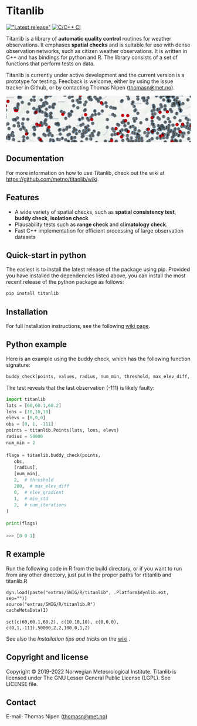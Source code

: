 # Titanlib 
[!["Latest release"](https://img.shields.io/github/v/release/metno/titanlib.svg)](https://github.com/metno/titanlib/releases)
[![C/C++ CI](https://github.com/metno/titanlib/workflows/C/C++%20CI/badge.svg)](https://github.com/metno/titanlib/actions)

Titanlib is a library of **automatic quality control** routines for weather observations. It emphases **spatial
checks** and is suitable for use with dense observation networks, such as citizen weather observations. It is
written in C++ and has bindings for python and R. The library consists of a set of functions that perform
tests on data.

Titanlib is currently under active development and the current version is a prototype for testing. Feedback
is welcome, either by using the issue tracker in Github, or by contacting Thomas Nipen (thomasn@met.no).

![Example of titanlib](docs/image.jpg)

## Documentation

For more information on how to use Titanlib, check out the wiki at https://github.com/metno/titanlib/wiki.

## Features

- A wide variety of spatial checks, such as **spatial consistency test**, **buddy check**, **isolation check**.
- Plausability tests such as **range check** and **climatology check**.
- Fast C++ implementation for efficient processing of large observation datasets 

## Quick-start in python

The easiest is to install the latest release of the package using pip. Provided you have installed the dependencies listed above, you can install the most recent release of the python package as follows:
```bash
pip install titanlib
```

## Installation

For full installation instructions, see the following [wiki page](https://github.com/metno/titanlib/wiki/Installation).

## Python example

Here is an example using the buddy check, which has the following function signature:
```python
buddy_check(points, values, radius, num_min, threshold, max_elev_diff, elev_gradient, min_std, num_iterations)
```

The test reveals that the last observation (-111) is likely faulty:

```python
import titanlib
lats = [60,60.1,60.2]
lons = [10,10,10]
elevs = [0,0,0]
obs = [0, 1, -111]
points = titanlib.Points(lats, lons, elevs)
radius = 50000
num_min = 2

flags = titanlib.buddy_check(points,
   obs,
   [radius],
   [num_min],
   2,  # threshold
   200,  # max_elev_diff
   0,  # elev_gradient
   1,  # min_std
   2,  # num_iterations
)

print(flags)

>>> [0 0 1]
```

## R example

Run the following code in R from the build directory, or if you want to run from any other directory, just
put in the proper paths for rtitanlib and titanlib.R

```
dyn.load(paste("extras/SWIG/R/titanlib", .Platform$dynlib.ext, sep=""))
source("extras/SWIG/R/titanlib.R")
cacheMetaData(1)

sct(c(60,60.1,60.2), c(10,10,10), c(0,0,0), c(0,1,-111),50000,2,2,100,0,1,2)
```

See also the _Installation tips and tricks_ on the [wiki](https://github.com/metno/titanlib/wiki/R-interface) .

## Copyright and license

Copyright © 2019-2022 Norwegian Meteorological Institute. Titanlib is licensed under The GNU Lesser General
Public License (LGPL). See LICENSE file.

## Contact

E-mail: Thomas Nipen (thomasn@met.no)
